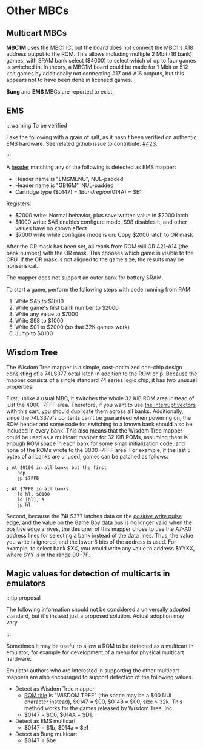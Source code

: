 # Other MBCs

## Multicart MBCs

**MBC1M** uses the MBC1 IC, but the board does not connect the MBC1's
A18 address output to the ROM. This allows including multiple 2 Mbit (16
bank) games, with SRAM bank select ($4000) to select which of up to
four games is switched in. In theory, a MBC1M board could be made for 1
Mbit or 512 kbit games by additionally not connecting A17 and A16
outputs, but this appears not to have been done in licensed games.

**Bung** and **EMS** MBCs are reported to exist.

## EMS

:::warning To be verified

Take the following with a grain of salt, as it hasn't been verified on authentic EMS hardware. See related github issue to contribute: [#423]( https://github.com/gbdev/pandocs/issues/423).

:::

A [header](<#The Cartridge Header>) matching any of the following is detected as EMS mapper:

- Header name is "EMSMENU", NUL-padded
- Header name is "GB16M", NUL-padded
- Cartridge type ($0147) = $1B and region ($014A) = $E1

Registers:

- $2000 write: Normal behavior, plus save written value in $2000 latch
- $1000 write: $A5 enables configure mode, $98 disables it, and other values have no known effect
- $7000 write while configure mode is on: Copy $2000 latch to OR mask

After the OR mask has been set, all reads from ROM will OR A21-A14 (the
bank number) with the OR mask. This chooses which game is visible to the
CPU. If the OR mask is not aligned to the game size, the results may be
nonsensical.

The mapper does not support an outer bank for battery SRAM.

To start a game, perform the following steps with code running from RAM:

1. Write $A5 to $1000
2. Write game's first bank number to $2000
3. Write any value to $7000
4. Write $98 to $1000
5. Write $01 to $2000 (so that 32K games work)
6. Jump to $0100

## Wisdom Tree

The Wisdom Tree mapper is a simple, cost-optimized one-chip design
consisting of a 74LS377 octal latch in addition to the ROM chip. Because
the mapper consists of a single standard 74 series logic chip, it has
two unusual properties:

First, unlike a usual MBC, it switches the whole 32 KiB ROM area instead
of just the $4000-$7FFF area. Therefore, if you want to use [the interrupt vectors](<#Interrupt Handling>)
with this cart, you should duplicate them across all banks.
Additionally, since the 74LS377's contents can't be guaranteed when powering on,
the ROM header and some code for switching to a known bank should also
be included in every bank. This also means that the Wisdom Tree mapper
could be used as a multicart mapper for 32 KiB ROMs, assuming there is
enough ROM space in each bank for some small initialization code, and
none of the ROMs wrote to the $0000-$7FFF area. For example, if the
last 5 bytes of all banks are unused, games can be patched as follows:

```rgbasm
; At $0100 in all banks but the first
    nop
    jp $7FFB
```
```rgbasm
; At $7FFB in all banks
    ld hl, $0100
    ld [hl], a
    jp hl
```

Second, because the 74LS377 latches data on the [*positive* write pulse edge](https://www.allaboutcircuits.com/textbook/digital/chpt-10/edge-triggered-latches-flip-flops/),
and the value on the Game Boy data bus is no longer valid when the
positive edge arrives, the designer of this mapper chose to use the
A7-A0 address lines for selecting a bank instead of the data lines.
Thus, the value you write is ignored, and the lower 8 bits of the
address is used. For example, to select bank $XX, you would write any
value to address $YYXX, where $YY is in the range $00-$7F.


## Magic values for detection of multicarts in emulators

:::tip proposal

The following information should not be considered a universally adopted
standard, but it's instead just a proposed solution. Actual adoption may vary.

:::

Sometimes it may be useful to allow a ROM to be detected as a multicart
in emulator, for example for development of a menu for physical
multicart hardware. 

Emulator authors who are interested in supporting the other multicart
mappers are also encouraged to support detection of the following values.

- Detect as Wisdom Tree mapper
  - [ROM title](<#0134-0143 — Title>) is "WISDOM TREE" (the space may be a
  $00 NUL character instead), $0147 = $00, $0148 = $00, size \> 32k.
  This method works for the games released by Wisdom Tree, Inc.
  - $0147 = $C0, $014A = $D1.
- Detect as EMS multicart
  - $0147 = $1b, $014a = $e1
- Detect as Bung multicart
  - $0147 = $be
